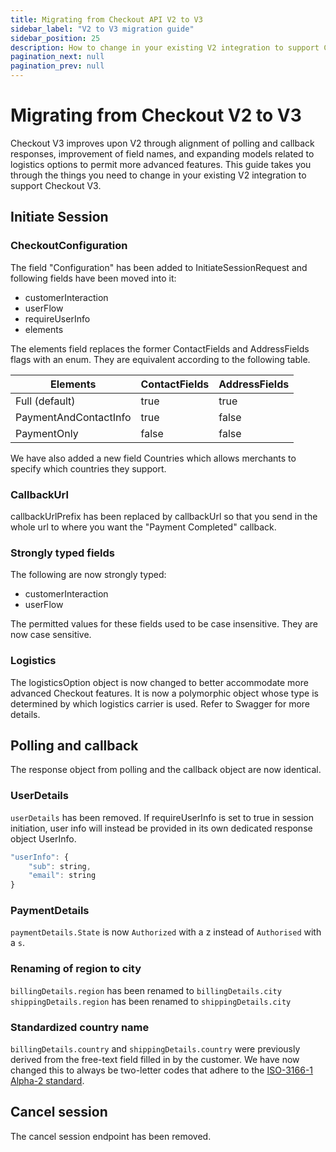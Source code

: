 ```yaml
---
title: Migrating from Checkout API V2 to V3
sidebar_label: "V2 to V3 migration guide"
sidebar_position: 25
description: How to change in your existing V2 integration to support Checkout V3.
pagination_next: null
pagination_prev: null
---
```


# Migrating from Checkout V2 to V3

Checkout V3 improves upon V2 through alignment of polling and callback responses, improvement of field names, and expanding models related to logistics options to permit more advanced features. This guide takes you through the things you need to change in your existing V2 integration to support Checkout V3.

## Initiate Session

### CheckoutConfiguration

The field "Configuration" has been added to InitiateSessionRequest and following fields have been moved into it:

- customerInteraction
- userFlow
- requireUserInfo
- elements

The elements field replaces the former ContactFields and AddressFields flags with an enum. They are equivalent according to the following table.

| Elements              | ContactFields | AddressFields |
| --------------------- | ------------- | ------------- |
| Full (default)        | true          | true          |
| PaymentAndContactInfo | true          | false         |
| PaymentOnly           | false         | false         |

We have also added a new field Countries which allows merchants to specify which countries they support.

### CallbackUrl

callbackUrlPrefix has been replaced by callbackUrl so that you send in the whole url to where you want the "Payment Completed" callback.

### Strongly typed fields

The following are now strongly typed:

- customerInteraction
- userFlow

The permitted values for these fields used to be case insensitive. They are now case sensitive.

### Logistics

The logisticsOption object is now changed to better accommodate more advanced Checkout features. It is now a polymorphic object whose type is determined by which logistics carrier is used. Refer to Swagger for more details.

## Polling and callback

The response object from polling and the callback object are now identical.

### UserDetails

`userDetails` has been removed.
If requireUserInfo is set to true in session initiation, user info will instead be provided in its own dedicated response object UserInfo.

```javascript
"userInfo": {
    "sub": string,
    "email": string
}
```

### PaymentDetails

`paymentDetails.State` is now `Authorized` with a z instead of `Authorised` with a `s`.

### Renaming of region to city

`billingDetails.region` has been renamed to `billingDetails.city`
`shippingDetails.region` has been renamed to `shippingDetails.city`

### Standardized country name

`billingDetails.country` and `shippingDetails.country` were previously derived from the free-text field filled in by the customer. We have now changed this to always be two-letter codes that adhere to the [ISO-3166-1 Alpha-2 standard](https://en.wikipedia.org/wiki/ISO_3166-1_alpha-2).

## Cancel session

The cancel session endpoint has been removed.
